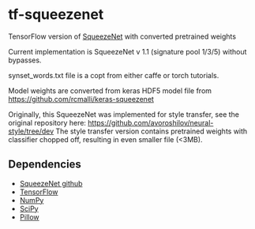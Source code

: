 # tf-squeezenet
TensorFlow version of [SqueezeNet][sqz_arxiv] with converted pretrained weights

Current implementation is SqueezeNet v 1.1 (signature pool 1/3/5) without bypasses.

synset_words.txt file is a copt from either caffe or torch tutorials.

Model weights are converted from keras HDF5 model file from https://github.com/rcmalli/keras-squeezenet

Originally, this SqueezeNet was implemented for style transfer, see the original repository here: https://github.com/avoroshilov/neural-style/tree/dev
The style transfer version contains pretrained weights with classifier chopped off, resulting in even smaller file (<3MB).

## Dependencies
* [SqueezeNet github](https://github.com/DeepScale/SqueezeNet)
* [TensorFlow](https://www.tensorflow.org/versions/master/get_started/os_setup.html#download-and-setup)
* [NumPy](https://github.com/numpy/numpy/blob/master/INSTALL.rst.txt)
* [SciPy](https://github.com/scipy/scipy/blob/master/INSTALL.rst.txt)
* [Pillow](http://pillow.readthedocs.io/en/3.3.x/installation.html#installation)

[sqz_arxiv]: https://arxiv.org/pdf/1602.07360.pdf
